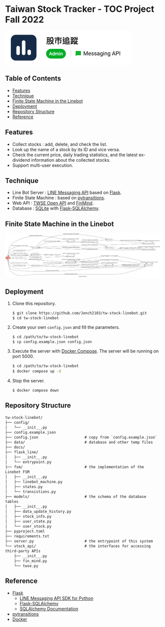 # Taiwan Stock Tracker - TOC Project Fall 2022
![](docs/images/linebot-channel.png)

## Table of Contents <!-- omit in toc -->
- [Features](#features)
- [Technique](#technique)
- [Finite State Machine in the Linebot](#finite-state-machine-in-the-linebot)
- [Deployment](#deployment)
- [Repository Structure](#repository-structure)
- [Reference](#reference)

## Features
- Collect stocks : add, delete, and check the list.
- Look up the name of a stock by its ID and vice versa.
- Check the current price, daily trading statistics, and the latest ex-dividend information about the collected stocks.
- Support multi-user execution.

## Technique
- Line Bot Server : [LINE Messaging API](https://developers.line.biz/en/docs/messaging-api/overview/) based on [Flask](https://flask.palletsprojects.com/).
- Finite State Machine : based on [pytransitions](https://github.com/pytransitions/transitions).
- Web API : [TWSE Open API](https://openapi.twse.com.tw/) and [FinMind](https://finmind.github.io/).
- Database : [SQLite](https://www.sqlite.org/index.html) with [Flask-SQLAlchemy](https://flask-sqlalchemy.palletsprojects.com/).

## Finite State Machine in the Linebot
![](docs/images/fsm-graph.png)

## Deployment
1. Clone this repository.
    ```shell
    $ git clone https://github.com/Jench2103/tw-stock-linebot.git
    $ cd tw-stock-linebot
    ```
2. Create your own `config.json` and fill the parameters.
    ```shell
    $ cd /path/to/tw-stock-linebot
    $ cp config.example.json config.json
    ```
3. Execute the server with [Docker Compose](https://docs.docker.com/compose/). The server will be running on port 5000.
    ```bash
    $ cd /path/to/tw-stock-linebot
    $ docker compose up -d
    ```
4. Stop the server.
    ```shell
    $ docker compose down
    ```

## Repository Structure
```
tw-stock-linebot/
├── config/
│   └── __init__.py
├── config.example.json
├── config.json                     # copy from `config.example.json`
├── data/                           # database and other temp files
├── docs/
├── flask_line/
│   ├── __init__.py
│   └── entrypoint.py
├── fsm/                            # the implementation of the Linebot FSM
│   ├── __init__.py
│   ├── linebot_machine.py
│   ├── states.py
│   └── transistions.py
├── models/                         # the schema of the database tables
│   ├── __init__.py
│   ├── data_update_history.py
│   ├── stock_info.py
│   ├── user_state.py
│   └── user_stock.py
├── pyproject.toml
├── requirements.txt
├── server.py                       # the entrypoint of this system
└── stock_api/                      # the interfaces for accessing third-party APIs
    ├── __init__.py
    ├── fin_mind.py
    └── twse.py
```

## Reference
- [Flask](https://flask.palletsprojects.com/)
    - [LINE Messaging API SDK for Python](https://github.com/line/line-bot-sdk-python)
    - [Flask-SQLAlchemy](https://flask-sqlalchemy.palletsprojects.com/)
    - [SQLAlchemy Documentation](https://docs.sqlalchemy.org/en/14/)
- [pytransitions](https://github.com/pytransitions/transitions/blob/master/README.md)
- [Docker](https://docs.docker.com/)
